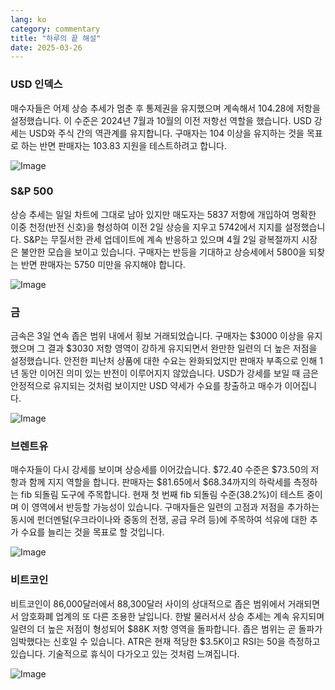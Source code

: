 ```yaml
---
lang: ko
category: commentary
title: "하루의 끝 해설"
date: 2025-03-26
---
```


### USD 인덱스

매수자들은 어제 상승 추세가 멈춘 후 통제권을 유지했으며 계속해서 104.28에 저항을 설정했습니다. 이 수준은 2024년 7월과 10월의 이전 저항선 역할을 했습니다. USD 강세는 USD와 주식 간의 역관계를 유지합니다. 구매자는 104 이상을 유지하는 것을 목표로 하는 반면 판매자는 103.83 지원을 테스트하려고 합니다. 

![Image](https://markleighedu.github.io/img/Mar-2025/26-Mar-2025/gold.jpg)

### S&P 500

상승 추세는 일일 차트에 그대로 남아 있지만 매도자는 5837 저항에 개입하여 명확한 이중 천정(반전 신호)을 형성하여 이전 2일 상승을 지우고 5742에서 지지를 설정했습니다. S&P는 무질서한 관세 업데이트에 계속 반응하고 있으며 4월 2일 광복절까지 시장은 불안한 모습을 보이고 있습니다. 구매자는 반등을 기대하고 상승세에서 5800을 되찾는 반면 판매자는 5750 미만을 유지해야 합니다.  

![Image](https://markleighedu.github.io/img/Mar-2025/26-Mar-2025/price.jpg)

### 금

금속은 3일 연속 좁은 범위 내에서 횡보 거래되었습니다. 구매자는 $3000 이상을 유지했으며 그 결과 $3030 저항 영역이 강하게 유지되면서 완만한 일련의 더 높은 저점을 설정했습니다. 안전한 피난처 상품에 대한 수요는 완화되었지만 판매자 부족으로 인해 1년 동안 이어진 의미 있는 반전이 이루어지지 않았습니다. USD가 강세를 보일 때 금은 안정적으로 유지되는 것처럼 보이지만 USD 약세가 수요를 창출하고 매수가 이어집니다.

![Image](https://markleighedu.github.io/img/Mar-2025/26-Mar-2025/pivot.jpg)

### 브렌트유

매수자들이 다시 강세를 보이며 상승세를 이어갔습니다. $72.40 수준은 $73.50의 저항과 함께 지지 역할을 합니다. 판매자는 $81.65에서 $68.34까지의 하락세를 측정하는 fib 되돌림 도구에 주목합니다. 현재 첫 번째 fib 되돌림 수준(38.2%)이 테스트 중이며 이 영역에서 반등할 가능성이 있습니다. 구매자들은 일련의 고점과 저점을 추가하는 동시에 펀더멘털(우크라이나와 중동의 전쟁, 공급 우려 등)에 주목하여 석유에 대한 추가 수요를 늘리는 것을 목표로 할 것입니다.

![Image](https://markleighedu.github.io/img/Mar-2025/26-Mar-2025/brentoil.jpg)

### 비트코인

비트코인이 86,000달러에서 88,300달러 사이의 상대적으로 좁은 범위에서 거래되면서 암호화폐 업계의 또 다른 조용한 날입니다. 한발 물러서서 상승 추세는 계속 유지되며 일련의 더 높은 저점이 형성되어 $88K 저항 영역을 돌파합니다. 좁은 범위는 곧 돌파가 임박했다는 신호일 수 있습니다. ATR은 현재 적당한 $3.5K이고 RSI는 50을 측정하고 있습니다. 기술적으로 휴식이 다가오고 있는 것처럼 느껴집니다.

![Image](https://markleighedu.github.io/img/Mar-2025/26-Mar-2025/bitcoin.jpg)

